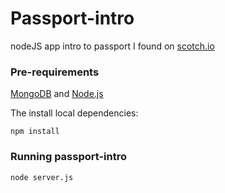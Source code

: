 # Passport-intro

nodeJS app intro to passport I found on [scotch.io](http://scotch.io/tutorials/javascript/easy-node-authentication-setup-and-local)

### Pre-requirements

[MongoDB](http://www.mongodb.org) and [Node.js](http://nodejs.org)

The install local dependencies:

```
npm install
```

### Running passport-intro

```
node server.js
```
